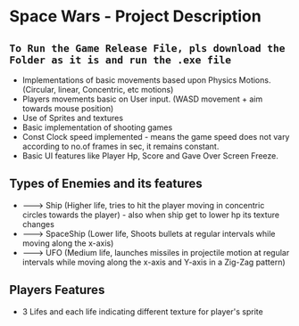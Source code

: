 # Space Wars - Project Description
`To Run the Game Release File, pls download the Folder as it is and run the .exe file`
---

- Implementations of basic movements based upon Physics Motions. (Circular, linear, Concentric, etc motions)
- Players movements basic on User input. (WASD movement + aim towards mouse position)
- Use of Sprites and textures
- Basic implementation of shooting games
- Const Clock speed implemented - means the game speed does not vary according to no.of frames in sec, it remains constant.
- Basic UI features like Player Hp, Score and Gave Over Screen Freeze.

## Types of Enemies and its features
- ---> Ship (Higher life, tries to hit the player moving in concentric circles towards the player) - also when ship get to lower hp its texture changes
- ---> SpaceShip (Lower life, Shoots bullets at regular intervals while moving along the x-axis)
- ---> UFO (Medium life, launches missiles in projectile motion at regular intervals while moving along the x-axis and Y-axis in a Zig-Zag pattern)

## Players Features
- 3 Lifes and each life indicating different texture for player's sprite
